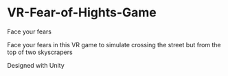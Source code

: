 # VR-Fear-of-Hights-Game
Face your fears

Face your fears in this VR game to simulate crossing the street but from the top of two skyscrapers

Designed with Unity
